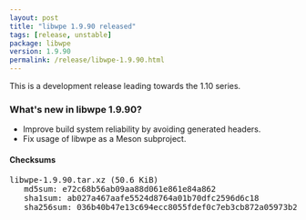 ```yaml
---
layout: post
title: "libwpe 1.9.90 released"
tags: [release, unstable]
package: libwpe
version: 1.9.90
permalink: /release/libwpe-1.9.90.html
---
```


This is a development release leading towards the 1.10 series.

### What's new in libwpe 1.9.90?

- Improve build system reliability by avoiding generated headers.
- Fix usage of libwpe as a Meson subproject.

#### Checksums

<pre>
libwpe-1.9.90.tar.xz (50.6 KiB)
   md5sum: e72c68b56ab09aa88d061e861e84a862
   sha1sum: ab027a467aafe5524d8764a01b70dfc2596d6c18
   sha256sum: 036b40b47e13c694ecc8055fdef0c7eb3cb872a05973b2b097a3620b78c1788d
</pre>
